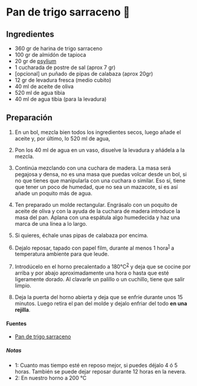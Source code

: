 # Pan de trigo sarraceno :bread:

## Ingredientes

-   360 gr de harina de trigo sarraceno
-   100 gr de almidón de tapioca
-   20 gr de [psylium](https://www.glotonessingluten.com/recetas-sin-gluten/psyllium-una-gran-ayuda-pan-sin-gluten/)
-   1 cucharada de postre de sal (aprox 7 gr)
-   [opcional] un puñado de pipas de calabaza (aprox 20gr)
-   12 gr de levadura fresca (medio cubito)
-   40 ml de aceite de oliva
-   520 ml de agua tibia
-   40 ml de agua tibia (para la levadura)

## Preparación

1.  En un bol, mezcla bien todos los ingredientes secos, luego añade el aceite y, por último, lo 520 ml de agua,

2. Pon los 40 ml de agua en un vaso, disuelve la levadura y añádela a la mezcla.

3. Continúa mezclando con una cuchara de madera. La masa será pegajosa y densa, no es una masa que puedas volcar desde un bol, si no que tienes que manipularla con una cuchara o similar. Eso sí, tiene que tener un poco de humedad, que no sea un mazacote, si es así añade un poquito más de agua.

4.  Ten preparado un molde rectangular. Engrásalo con un poquito de aceite de oliva y con la ayuda de la cuchara de madera introduce la masa del pan. Aplana con una espátula algo humedecida y haz una marca de una línea a lo largo.

5.  Si quieres, échale unas pipas de calabaza por encima.

6.  Dejalo reposar, tapado con papel film, durante al menos 1 hora<sup>[1](#footnote1)</sup> a temperatura ambiente para que leude.

7.  Introdúcelo en el horno precalentado a 180°C<sup>[2](#footnote2)</sup> y deja que se cocine por arriba y por abajo aproximadamente una hora o hasta que esté ligeramente dorado. Al clavarle un palillo o un cuchillo, tiene que salir limpio.

8.  Deja la puerta del horno abierta y deja que se enfríe durante unos 15 minutos. Luego retira el pan del molde y dejalo enfriar del todo **en una rejilla**.

#### Fuentes

-   [Pan de trigo sarraceno](https://soycomocomo.es/que-desayuno/pan-de-trigo-sarraceno)

##### Notas

-   <a name="footnote1">1</a>: Cuanto mas tiempo esté en reposo mejor, si puedes déjalo 4 ó 5 horas. También se puede dejar reposar durante 12 horas en la nevera.
-   <a name="footnote2">2</a>: En nuestro horno a 200 °C
